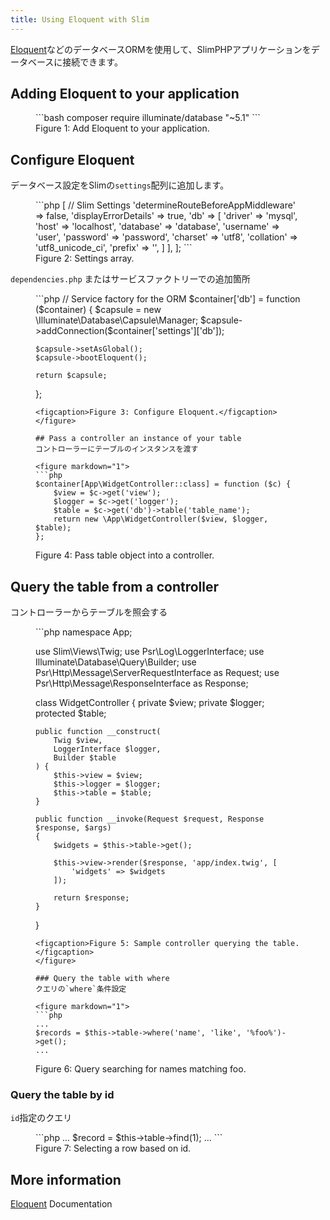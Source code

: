 ```yaml
---
title: Using Eloquent with Slim
---
```


[Eloquent](https://laravel.com/docs/eloquent)などのデータベースORMを使用して、SlimPHPアプリケーションをデータベースに接続できます。

## Adding Eloquent to your application

<figure markdown="1">
```bash
composer require illuminate/database "~5.1"
```
<figcaption>Figure 1: Add Eloquent to your application.</figcaption>
</figure>

## Configure Eloquent

データベース設定をSlimの`settings`配列に追加します。

<figure markdown="1">
```php
<?php
return [
    'settings' => [
        // Slim Settings
        'determineRouteBeforeAppMiddleware' => false,
        'displayErrorDetails' => true,
        'db' => [
            'driver' => 'mysql',
            'host' => 'localhost',
            'database' => 'database',
            'username' => 'user',
            'password' => 'password',
            'charset'   => 'utf8',
            'collation' => 'utf8_unicode_ci',
            'prefix'    => '',
        ]
    ],
];
```
<figcaption>Figure 2: Settings array.</figcaption>
</figure>

`dependencies.php` またはサービスファクトリーでの追加箇所

<figure markdown="1">
```php
// Service factory for the ORM
$container['db'] = function ($container) {
    $capsule = new \Illuminate\Database\Capsule\Manager;
    $capsule->addConnection($container['settings']['db']);

    $capsule->setAsGlobal();
    $capsule->bootEloquent();

    return $capsule;
};
```
<figcaption>Figure 3: Configure Eloquent.</figcaption>
</figure>

## Pass a controller an instance of your table
コントローラーにテーブルのインスタンスを渡す

<figure markdown="1">
```php
$container[App\WidgetController::class] = function ($c) {
    $view = $c->get('view');
    $logger = $c->get('logger');
    $table = $c->get('db')->table('table_name');
    return new \App\WidgetController($view, $logger, $table);
};
```
<figcaption>Figure 4: Pass table object into a controller.</figcaption>
</figure>

## Query the table from a controller
コントローラーからテーブルを照会する

<figure markdown="1">
```php
<?php

namespace App;

use Slim\Views\Twig;
use Psr\Log\LoggerInterface;
use Illuminate\Database\Query\Builder;
use Psr\Http\Message\ServerRequestInterface as Request;
use Psr\Http\Message\ResponseInterface as Response;

class WidgetController
{
    private $view;
    private $logger;
    protected $table;

    public function __construct(
        Twig $view,
        LoggerInterface $logger,
        Builder $table
    ) {
        $this->view = $view;
        $this->logger = $logger;
        $this->table = $table;
    }

    public function __invoke(Request $request, Response $response, $args)
    {
        $widgets = $this->table->get();

        $this->view->render($response, 'app/index.twig', [
            'widgets' => $widgets
        ]);

        return $response;
    }
}
```
<figcaption>Figure 5: Sample controller querying the table.</figcaption>
</figure>

### Query the table with where
クエリの`where`条件設定

<figure markdown="1">
```php
...
$records = $this->table->where('name', 'like', '%foo%')->get();
...
```
<figcaption>Figure 6: Query searching for names matching foo.</figcaption>
</figure>

### Query the table by id
`id`指定のクエリ

<figure markdown="1">
```php
...
$record = $this->table->find(1);
...
```
<figcaption>Figure 7: Selecting a row based on id.</figcaption>
</figure>

## More information

[Eloquent](https://laravel.com/docs/eloquent) Documentation
